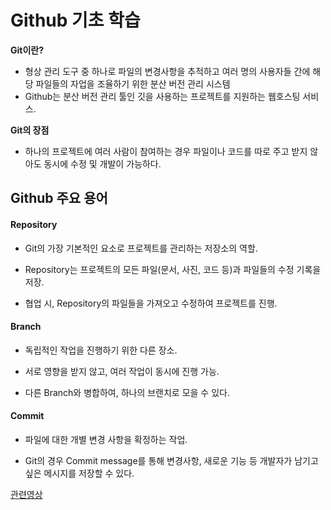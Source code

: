 # Github 기초 학습
**Git이란?**
- 형상 관리 도구 중 하나로 파일의 변경사항을 추적하고 여러 명의 사용자들 간에 해당 파일들의 자업을 조율하기 위한 분산 버전 관리 시스템
- Github는 분산 버전 관리 툴인 깃을 사용하는 프로젝트를 지원하는 웹호스팅 서비스.

**Git의 장점**
- 하나의 프로젝트에 여러 사람이 참여하는 경우 파일이나 코드를 따로 주고 받지 않아도 동시에 수정 및 개발이 가능하다.

## Github 주요 용어

#### Repository
- Git의 가장 기본적인 요소로 프로젝트를 관리하는 저장소의 역할.

- Repository는 프로젝트의 모든 파일(문서, 사진, 코드 등)과 파일들의 수정 기록을 저장.

- 협업 시, Repository의 파일들을 가져오고 수정하여 프로젝트를 진행.

#### Branch
- 독립적인 작업을 진행하기 위한 다른 장소.

- 서로 영향을 받지 않고, 여러 작업이 동시에 진행 가능.

- 다른 Branch와 병합하여, 하나의 브랜치로 모을 수 있다.

#### Commit
- 파일에 대한 개별 변경 사항을 확정하는 작업.

- Git의 경우 Commit message를 통해 변경사항, 새로운 기능 등 개발자가 남기고 싶은 메시지를 저장할 수 있다.

[ 관련영상](https://www.youtube.com/watch?v=LXaQkLMm9bM&t=1s)
